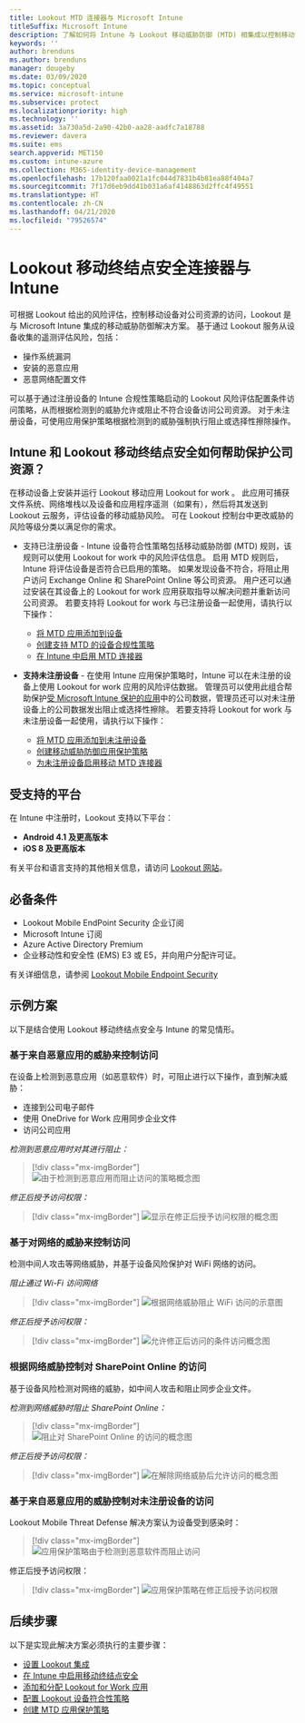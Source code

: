 ```yaml
---
title: Lookout MTD 连接器与 Microsoft Intune
titleSuffix: Microsoft Intune
description: 了解如何将 Intune 与 Lookout 移动威胁防御 (MTD) 相集成以控制移动设备对公司资源的访问。
keywords: ''
author: brenduns
ms.author: brenduns
manager: dougeby
ms.date: 03/09/2020
ms.topic: conceptual
ms.service: microsoft-intune
ms.subservice: protect
ms.localizationpriority: high
ms.technology: ''
ms.assetid: 3a730a5d-2a90-42b0-aa28-aadfc7a18788
ms.reviewer: davera
ms.suite: ems
search.appverid: MET150
ms.custom: intune-azure
ms.collection: M365-identity-device-management
ms.openlocfilehash: 17b120faa0021a1fc044d7831b4b81ea88f404a7
ms.sourcegitcommit: 7f17d6eb9dd41b031a6af4148863d2ffc4f49551
ms.translationtype: HT
ms.contentlocale: zh-CN
ms.lasthandoff: 04/21/2020
ms.locfileid: "79526574"
---
```

# <a name="lookout-mobile-endpoint-security-connector-with-intune"></a>Lookout 移动终结点安全连接器与 Intune

可根据 Lookout 给出的风险评估，控制移动设备对公司资源的访问，Lookout 是与 Microsoft Intune 集成的移动威胁防御解决方案。 基于通过 Lookout 服务从设备收集的遥测评估风险，包括：
- 操作系统漏洞
- 安装的恶意应用
- 恶意网络配置文件

可以基于通过注册设备的 Intune 合规性策略启动的 Lookout 风险评估配置条件访问策略，从而根据检测到的威胁允许或阻止不符合设备访问公司资源。 对于未注册设备，可使用应用保护策略根据检测到的威胁强制执行阻止或选择性擦除操作。

## <a name="how-do-intune-and-lookout-mobile-endpoint-security-help-protect-company-resources"></a>Intune 和 Lookout 移动终结点安全如何帮助保护公司资源？

在移动设备上安装并运行 Lookout 移动应用 Lookout for work  。 此应用可捕获文件系统、网络堆栈以及设备和应用程序遥测（如果有），然后将其发送到 Lookout 云服务，评估设备的移动威胁风险。 可在 Lookout 控制台中更改威胁的风险等级分类以满足你的需求。

- 支持已注册设备  - Intune 设备符合性策略包括移动威胁防御 (MTD) 规则，该规则可以使用 Lookout for work 中的风险评估信息。 启用 MTD 规则后，Intune 将评估设备是否符合已启用的策略。 如果发现设备不符合，将阻止用户访问 Exchange Online 和 SharePoint Online 等公司资源。 用户还可以通过安装在其设备上的 Lookout for work 应用获取指导以解决问题并重新访问公司资源。 若要支持将 Lookout for work 与已注册设备一起使用，请执行以下操作：
  - [将 MTD 应用添加到设备](../protect/mtd-apps-ios-app-configuration-policy-add-assign.md)
  - [创建支持 MTD 的设备合规性策略](../protect/mtd-device-compliance-policy-create.md)
  - [在 Intune 中启用 MTD 连接器](../protect/mtd-connector-enable.md)

- **支持未注册设备** - 在使用 Intune 应用保护策略时，Intune 可以在未注册的设备上使用 Lookout for work 应用的风险评估数据。 管理员可以使用此组合帮助保护[受 Microsoft Intune 保护的应用](../apps/apps-supported-intune-apps.md)中的公司数据，管理员还可以对未注册设备上的公司数据发出阻止或选择性擦除。 若要支持将 Lookout for work 与未注册设备一起使用，请执行以下操作：
  - [将 MTD 应用添加到未注册设备](../protect/mtd-add-apps-unenrolled-devices.md)
  - [创建移动威胁防御应用保护策略](../protect/mtd-app-protection-policy.md)
  - [为未注册设备启用移动 MTD 连接器](../protect/mtd-enable-unenrolled-devices.md)

## <a name="supported-platforms"></a>受支持的平台

在 Intune 中注册时，Lookout 支持以下平台：

- **Android 4.1 及更高版本**  
- **iOS 8 及更高版本**  

有关平台和语言支持的其他相关信息，请访问 [Lookout 网站](https://personal.support.lookout.com/hc/articles/114094140253)。  

## <a name="prerequisites"></a>必备条件

- Lookout Mobile EndPoint Security 企业订阅  
- Microsoft Intune 订阅
- Azure Active Directory Premium
- 企业移动性和安全性 (EMS) E3 或 E5，并向用户分配许可证。  

有关详细信息，请参阅 [Lookout Mobile Endpoint Security](https://www.lookout.com/products/mobile-endpoint-security)

## <a name="sample-scenarios"></a>示例方案

以下是结合使用 Lookout 移动终结点安全与 Intune 的常见情形。

### <a name="control-access-based-on-threats-from-malicious-apps"></a>基于来自恶意应用的威胁来控制访问

在设备上检测到恶意应用（如恶意软件）时，可阻止进行以下操作，直到解决威胁：

- 连接到公司电子邮件
- 使用 OneDrive for Work 应用同步企业文件
- 访问公司应用

*检测到恶意应用时对其进行阻止：*

> [!div class="mx-imgBorder"]
> ![由于检测到恶意应用而阻止访问的策略概念图](./media/lookout-mobile-threat-defense-connector/malicious-apps-blocked.png)

*修正后授予访问权限：*

> [!div class="mx-imgBorder"]
> ![显示在修正后授予访问权限的概念图](./media/lookout-mobile-threat-defense-connector/malicious-apps-unblocked.png)

### <a name="control-access-based-on-threat-to-network"></a>基于对网络的威胁来控制访问

检测中间人攻击等网络威胁，并基于设备风险保护对 WiFi 网络的访问。

*阻止通过 Wi-Fi 访问网络*

> [!div class="mx-imgBorder"]
> ![根据网络威胁阻止 WiFi 访问的示意图](./media/lookout-mobile-threat-defense-connector/network-wifi-blocked.png)

*修正后授予访问权限：*

> [!div class="mx-imgBorder"]
> ![允许修正后访问的条件访问概念图](./media/lookout-mobile-threat-defense-connector/network-wifi-unblocked.png)

### <a name="control-access-to-sharepoint-online-based-on-threat-to-network"></a>根据网络威胁控制对 SharePoint Online 的访问

基于设备风险检测对网络的威胁，如中间人攻击和阻止同步企业文件。

*检测到网络威胁时阻止 SharePoint Online：*

> [!div class="mx-imgBorder"]
> ![阻止对 SharePoint Online 的访问的概念图](./media/lookout-mobile-threat-defense-connector/network-spo-blocked.png)

*修正后授予访问权限：*

> [!div class="mx-imgBorder"]
> ![在解除网络威胁后允许访问的概念图](./media/lookout-mobile-threat-defense-connector/network-spo-unblocked.png)

### <a name="control-access-on-unenrolled-devices-based-on-threats-from-malicious-apps"></a>基于来自恶意应用的威胁控制对未注册设备的访问

Lookout Mobile Threat Defense 解决方案认为设备受到感染时：
> [!div class="mx-imgBorder"]
> ![应用保护策略由于检测到恶意软件而阻止访问](./media/lookout-mobile-threat-defense-connector/lookout-app-policy-block.png)

修正后授予访问权限：

> [!div class="mx-imgBorder"]
> ![应用保护策略在修正后授予访问权限](./media/lookout-mobile-threat-defense-connector/lookout-app-policy-remediated.png)

## <a name="next-steps"></a>后续步骤

以下是实现此解决方案必须执行的主要步骤：

- [设置 Lookout 集成](lookout-mtd-connector-integration.md)
- [在 Intune 中启用移动终结点安全](mtd-connector-enable.md)
- [添加和分配 Lookout for Work 应用](mtd-apps-ios-app-configuration-policy-add-assign.md)
- [配置 Lookout 设备符合性策略](mtd-device-compliance-policy-create.md)
- [创建 MTD 应用保护策略](mtd-app-protection-policy.md)
